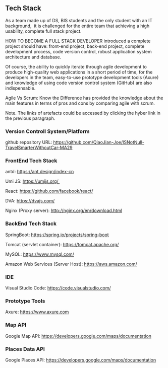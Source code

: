 ## Tech Stack
As a team made up of DS, BIS students and the only student with an IT background,  it is challenged for the entire team that achieving a high usability, complete full stack project.

HOW TO BECOME A FULL STACK DEVELOPER introduced a complete project should have: front-end project, back-end project, complete development process, code version control, robust application system architecture and database.

Of course, the ability to quickly iterate through agile development to produce high-quality web applications in a short period of time, for the developers in the team, easy-to-use prototype development tools (Axure) and knowledge of using code version control system (GitHub) are also indispensable.

Agile Vs Scrum: Know the Difference has provided the knowledge about the main features in terms of pros and cons by comparing agile with scrum.

Note. The links of artefacts could be accessed by clicking the hyber link in the previous paragraph.

### Version Controll System/Platform

github repository URL: https://github.com/QiaoJian-Joe/ISNotNull-TravelSmarterWithoutCar-MA29

### FrontEnd Tech Stack

antd: https://ant.design/index-cn

Umi JS: https://umijs.org/ 

React: https://github.com/facebook/react/

DVA: https://dvajs.com/

Nginx (Proxy server): http://nginx.org/en/download.html

### BackEnd Tech Stack

SpringBoot: https://spring.io/projects/spring-boot

Tomcat (servlet container): https://tomcat.apache.org/

MySQL: https://www.mysql.com/

Amazon Web Services (Server Host): https://aws.amazon.com/

### IDE

Visual Studio Code: https://code.visualstudio.com/

### Prototype Tools

Axure: https://www.axure.com

### Map API

Google Map API: https://developers.google.com/maps/documentation

### Places Data API

Google Places API: https://developers.google.com/maps/documentation
